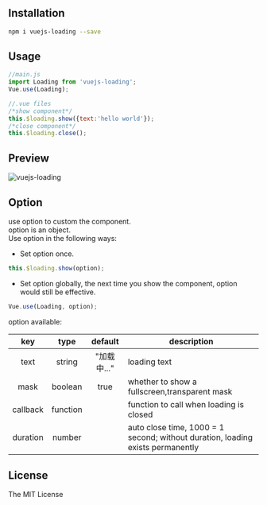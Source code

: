 #

## Installation

```bash
npm i vuejs-loading --save
```

## Usage

```javascript
//main.js
import Loading from 'vuejs-loading';
Vue.use(Loading);

//.vue files
/*show component*/
this.$loading.show({text:'hello world'});
/*close component*/
this.$loading.close();
```

## Preview

![vuejs-loading](https://s2.ax1x.com/2019/01/02/FI3GE8.gif)

## Option

use option to custom the component.  
option is an object.  
Use option in the following ways:  

- Set option once.

```javascript
this.$loading.show(option);
```

- Set option globally, the next time you show the component, option would still be effective.  

```javascript
Vue.use(Loading, option);
```

option available:

| key | type | default | description |
| :-: | :-: | :-: | ------ |
| text | string | "加载中..." | loading text |
| mask | boolean | true | whether to show a fullscreen,transparent mask |
| callback | function |  | function to call when loading is closed |
| duration | number |  | auto close time, 1000 = 1 second; without duration, loading exists permanently |

## License

The MIT License
